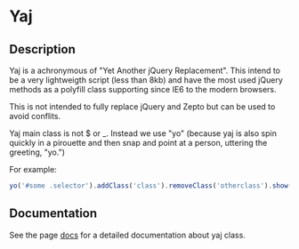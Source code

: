 # Yaj 

## Description

Yaj is a achronymous of "Yet Another jQuery Replacement". This intend to be a very lightweigth script (less than 8kb)
and have the most used jQuery methods as a polyfill class supporting since IE6 to the modern browsers. 

This is not intended to fully replace jQuery and Zepto but can be used to avoid conflits. 
 
Yaj main class is not $ or _. Instead we use "yo" (because yaj is also spin quickly in a pirouette and then snap 
and point at a person, uttering the greeting, "yo.")

For example:

```javascript
yo('#some .selector').addClass('class').removeClass('otherclass').show();
```

## Documentation

See the page [docs](docs/README.md) for a detailed documentation about yaj class.

